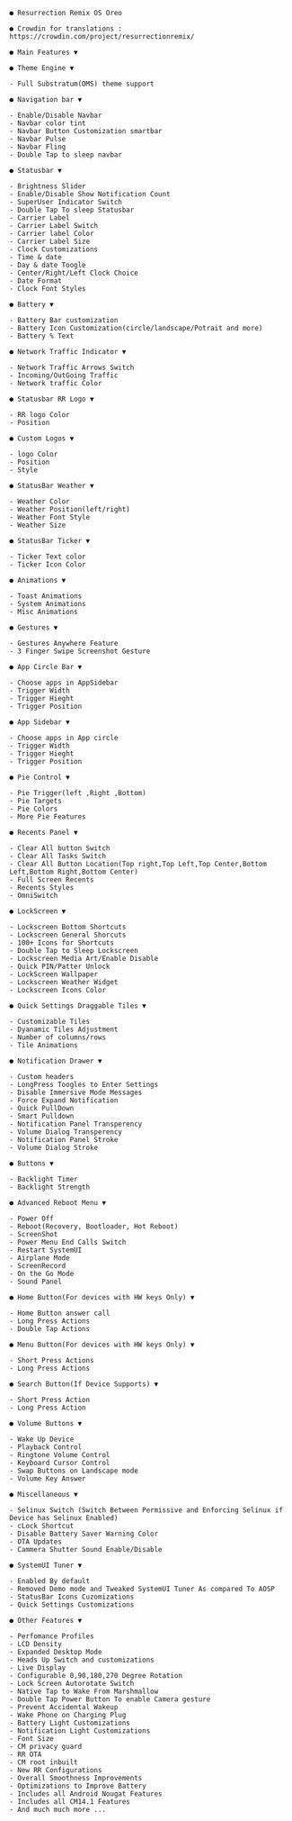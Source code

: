 	
	● Resurrection Remix OS Oreo
	
	● Crowdin for translations : https://crowdin.com/project/resurrectionremix/
	
	● Main Features ▼

	● Theme Engine ▼
	
	- Full Substratum(OMS) theme support

	● Navigation bar ▼
	
	- Enable/Disable Navbar
	- Navbar color tint
	- Navbar Button Customization smartbar
	- Navbar Pulse 
	- Navbar Fling            
	- Double Tap to sleep navbar
	
	● Statusbar ▼
	
	- Brightness Slider
	- Enable/Disable Show Notification Count
	- SuperUser Indicator Switch
	- Double Tap To sleep Statusbar
	- Carrier Label  
	- Carrier Label Switch
	- Carrier label Color
	- Carrier Label Size
	- Clock Customizations
	- Time & date
	- Day & date Toogle
	- Center/Right/Left Clock Choice
	- Date Format
	- Clock Font Styles
	
	● Battery ▼
	
	- Battery Bar customization
	- Battery Icon Customization(circle/landscape/Potrait and more)
	- Battery % Text
	
	● Network Traffic Indicator ▼
	
	- Network Traffic Arrows Switch
	- Incoming/OutGoing Traffic
	- Network traffic Color
	
	● Statusbar RR Logo ▼
	
	- RR logo Color
	- Position
	
	● Custom Logos ▼
	
	- logo Color
	- Position
	- Style
	
	● StatusBar Weather ▼
	
	- Weather Color
	- Weather Position(left/right)
	- Weather Font Style
	- Weather Size
	
	● StatusBar Ticker ▼
	
	- Ticker Text color
	- Ticker Icon Color
	
	● Animations ▼
	
	- Toast Animations
	- System Animations
	- Misc Animations
	
	● Gestures ▼
	
	- Gestures Anywhere Feature
	- 3 Finger Swipe Screenshot Gesture
	
	● App Circle Bar ▼
	
	- Choose apps in AppSidebar
	- Trigger Width
	- Trigger Hieght
	- Trigger Position
	
	● App Sidebar ▼
	
	- Choose apps in App circle
	- Trigger Width
	- Trigger Hieght
	- Trigger Position
	
	● Pie Control ▼
	
	- Pie Trigger(left ,Right ,Bottom)
	- Pie Targets
	- Pie Colors
	- More Pie Features
	
	● Recents Panel ▼
	
	- Clear All button Switch
	- Clear All Tasks Switch
	- Clear All Button Location(Top right,Top Left,Top Center,Bottom Left,Bottom Right,Bottom Center)
	- Full Screen Recents
	- Recents Styles
	- OmniSwitch
	
	● LockScreen ▼
	
	- Lockscreen Bottom Shortcuts
	- Lockscreen General Shorcuts
	- 100+ Icons for Shortcuts
	- Double Tap to Sleep Lockscreen
	- Lockscreen Media Art/Enable Disable
	- Quick PIN/Patter Unlock
	- LockScreen Wallpaper
	- Lockscreen Weather Widget
	- Lockscreen Icons Color
	
	● Quick Settings Draggable Tiles ▼
	
	- Customizable Tiles
	- Dyanamic Tiles Adjustment
	- Number of columns/rows
	- Tile Animations
	
	● Notification Drawer ▼
	
	- Custom headers
	- LongPress Toogles to Enter Settings
	- Disable Immersive Mode Messages
	- Force Expand Notification
	- Quick PullDown
	- Smart Pulldown
	- Notification Panel Transperency
	- Volume Dialog Transperency
	- Notification Panel Stroke
	- Volume Dialog Stroke
	
	● Buttons ▼
	
	- Backlight Timer
	- Backlight Strength
	
	● Advanced Reboot Menu ▼
	
	- Power Off
	- Reboot(Recovery, Bootloader, Hot Reboot)
	- ScreenShot
	- Power Menu End Calls Switch
	- Restart SystemUI
	- Airplane Mode
	- ScreenRecord
	- On the Go Mode
	- Sound Panel
	
	● Home Button(For devices with HW keys Only) ▼
	
	- Home Button answer call
	- Long Press Actions
	- Double Tap Actions
	
	● Menu Button(For devices with HW keys Only) ▼
	
	- Short Press Actions
	- Long Press Actions
	
	● Search Button(If Device Supports) ▼
	
	- Short Press Action
	- Long Press Action
	
	● Volume Buttons ▼
	
	- Wake Up Device
	- Playback Control
	- Ringtone Volume Control
	- Keyboard Cursor Control
	- Swap Buttons on Landscape mode
	- Volume Key Answer
	
	● Miscellaneous ▼
	
	- Selinux Switch (Switch Between Permissive and Enforcing Selinux if Device has Selinux Enabled)
	- cLock Shortcut
	- Disable Battery Saver Warning Color
	- OTA Updates
	- Cammera Shutter Sound Enable/Disable
	
	● SystemUI Tuner ▼
	
	- Enabled By default
	- Removed Demo mode and Tweaked SystemUI Tuner As compared To AOSP
	- StatusBar Icons Cuzomizations
	- Quick Settings Customizations
	
	● Other Features ▼
	
	- Perfomance Profiles
	- LCD Density
	- Expanded Desktop Mode
	- Heads Up Switch and customizations
	- Live Display
	- Configurable 0,90,180,270 Degree Rotation
	- Lock Screen Autorotate Switch
	- Native Tap to Wake From Marshmallow
	- Double Tap Power Button To enable Camera gesture
	- Prevent Accidental Wakeup
	- Wake Phone on Charging Plug
	- Battery Light Customizations
	- Notification Light Customizations
	- Font Size
	- CM privacy guard
	- RR OTA
	- CM root inbuilt
	- New RR Configurations 
	- Overall Smoothness Improvements
	- Optimizations to Improve Battery
	- Includes all Android Nougat Features
	- Includes all CM14.1 Features
	- And much much more ...
	
